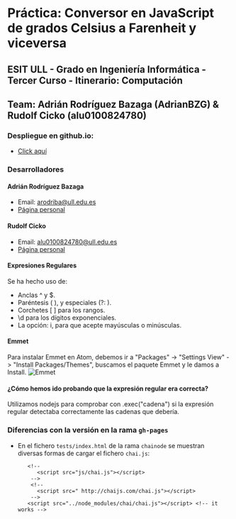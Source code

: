 # Práctica: Conversor en JavaScript de grados Celsius a Farenheit y viceversa
## ESIT ULL - Grado en Ingeniería Informática - Tercer Curso - Itinerario: Computación
## Team: Adrián Rodríguez Bazaga (AdrianBZG) & Rudolf Cicko (alu0100824780)

### Despliegue en github.io:
* [Click aquí](http://ull-esit-gradoii-pl.github.io/conversor-de-temperatura-simple-ra_team/)

### Desarrolladores

#### Adrián Rodríguez Bazaga
  - Email: arodriba@ull.edu.es
  - [Página personal](http://adrianbzg.github.io)

#### Rudolf Cicko
  - Email: alu0100824780@ull.edu.es
  - [Página personal](http://alu0100824780.github.io)

#### Expresiones Regulares

Se ha hecho uso de:

* Anclas ^ y $.
* Paréntesis ( ), y especiales (?: ).
* Corchetes [ ] para los rangos.
* \d para los dígitos exponenciales.
* La opción: i, para que acepte mayúsculas o minúsculas.

#### Emmet

Para instalar Emmet en Atom, debemos ir a "Packages" -> "Settings View" -> "Install Packages/Themes", buscamos el paquete Emmet y le damos a Install.
![Emmet](http://files.catbox.moe/scbjix.png "Emmet")

#### ¿Cómo hemos ido probando que la expresión regular era correcta?

Utilizamos nodejs para comprobar con .exec("cadena") si la expresión regular detectaba correctamente las cadenas que debería.

### Diferencias con la versión en la rama `gh-pages`

* En el fichero `tests/index.html` de la rama `chainode` se muestran diversas formas de cargar el fichero `chai.js`:

         <!-- 
            <script src="js/chai.js"></script>
          -->
          <!--
            <script src=" http://chaijs.com/chai.js"></script> 
          -->
         <script src="../node_modules/chai/chai.js"></script> <!-- it works -->